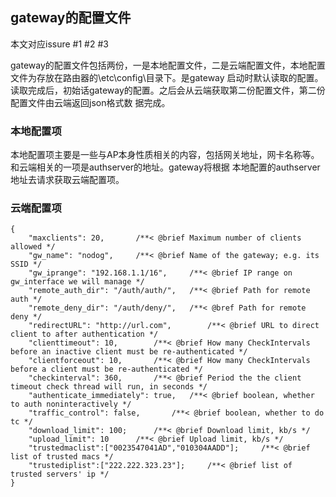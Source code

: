 ## gateway的配置文件

本文对应issure #1 #2 #3

gateway的配置文件包括两份，一是本地配置文件，二是云端配置文件，本地配置文件为存放在路由器的\etc\config\目录下。是gateway
启动时默认读取的配置。读取完成后，初始话gateway的配置。之后会从云端获取第二份配置文件，第二份配置文件由云端返回json格式数
据完成。

### 本地配置项

本地配置项主要是一些与AP本身性质相关的内容，包括网关地址，网卡名称等。和云端相关的一项是authserver的地址。gateway将根据
本地配置的authserver地址去请求获取云端配置项。

### 云端配置项

```
{
    "maxclients": 20,		/**< @brief Maximum number of clients allowed */
	"gw_name": "nodog",		/**< @brief Name of the gateway; e.g. its SSID */
	"gw_iprange": "192.168.1.1/16",		/**< @brief IP range on gw_interface we will manage */
	"remote_auth_dir": "/auth/auth/",	/**< @brief Path for remote auth */
	"remote_deny_dir": "/auth/deny/",	/**< @bref Path for remote deny */
	"redirectURL": "http://url.com",		/**< @brief URL to direct client to after authentication */
	"clienttimeout": 10,		/**< @brief How many CheckIntervals before an inactive client must be re-authenticated */
	"clientforceout": 10,		/**< @brief How many CheckIntervals before a client must be re-authenticated */
	"checkinterval": 360,		/**< @brief Period the the client timeout check thread will run, in seconds */
	"authenticate_immediately": true,	/**< @brief boolean, whether to auth noninteractively */
	"traffic_control": false,		/**< @brief boolean, whether to do tc */
	"download_limit": 100;		/**< @brief Download limit, kb/s */
	"upload_limit": 10		/**< @brief Upload limit, kb/s */
	"trustedmaclist":["0023547041AD","010304AADD"]; 	/**< @brief list of trusted macs */
	"trustediplist":["222.222.323.23"];     /**< @brief list of trusted servers' ip */
}
```
